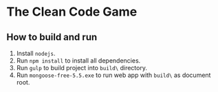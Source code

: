 # The Clean Code Game

## How to build and run

1. Install `nodejs`.
2. Run `npm install` to install all dependencies.
3. Run `gulp` to build project into `build\` directory.
4. Run `mongoose-free-5.5.exe` to run web app with `build\` as document root.